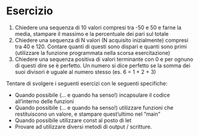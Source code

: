 # Esercizio

1. Chiedere una sequenza di 10 valori compresi tra -50 e 50 e farne la media, stampare il massimo e la percentuale dei pari sul totale
2. Chiedere una sequenza di N valori (N acquisito inizialmente) compresi tra 40 e 120. Contare quanti di questi sono dispari e quanti sono primi (utilizzare la funzione programmata nella scorsa esercitazione)
3. Chiedere una sequenza positiva di valori terminante con 0 e per ognuno di questi dire se è perfetto. Un numero si dice perfetto se la somma dei suoi divisori è uguale al numero stesso (es. 6 = 1 + 2 + 3)

Tentare di svolgere i seguenti esercizi con le seguenti specifiche:

- Quando possibile (... e quando ha senso!) incapsulare il codice all’interno delle funzioni
- Quando possibile (... e quando ha senso!) utilizzare funzioni che restituiscono un valore, e stampare quest’ultimo nel “main”
- Quando possibile utilizzare const al posto di let
- Provare ad utilizzare diversi metodi di output / scritture.
